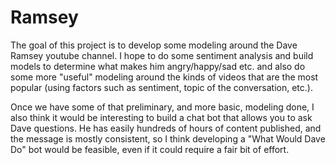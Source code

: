 # Ramsey

The goal of this project is to develop some modeling around the Dave Ramsey youtube channel. I hope to do some sentiment analysis and build models to determine what makes him angry/happy/sad etc. and also do some more "useful" modeling around the kinds of videos that are the most popular (using factors such as sentiment, topic of the conversation, etc.). 

Once we have some of that preliminary, and more basic, modeling done, I also think it would be interesting to build a chat bot that allows you to ask Dave questions. He has easily hundreds of hours of content published, and the message is mostly consistent, so I think developing a "What Would Dave Do" bot would be feasible, even if it could require a fair bit of effort. 